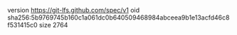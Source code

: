 version https://git-lfs.github.com/spec/v1
oid sha256:5b9769745b160c1a061dc0b640509468984abceea9b1e13acfd46c8f531415c0
size 2764
